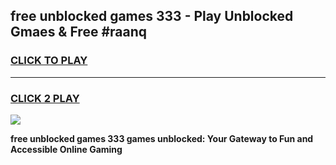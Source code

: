 
## free unblocked games 333 - Play Unblocked Gmaes & Free #raanq
<h3>
<a href="https://premium.freeplayer.one?title=free_unblocked_games_333&ref=03M">CLICK TO PLAY</a></h3>
<hr>

<h3>
<a href="https://premium.freeplayer.one?title=free_unblocked_games_333&ref=03M">CLICK 2 PLAY</a>
  
</h3>

<a href="https://premium.freeplayer.one?title=free_unblocked_games_333&ref=03M"><img src="https://clearcache.store/games.png"></a>


**free unblocked games 333 games unblocked: Your Gateway to Fun and Accessible Online Gaming**
